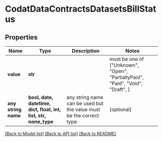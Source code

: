 # CodatDataContractsDatasetsBillStatus


## Properties
Name | Type | Description | Notes
------------ | ------------- | ------------- | -------------
**value** | **str** |  |  must be one of ["Unknown", "Open", "PartiallyPaid", "Paid", "Void", "Draft", ]
**any string name** | **bool, date, datetime, dict, float, int, list, str, none_type** | any string name can be used but the value must be the correct type | [optional]

[[Back to Model list]](../README.md#documentation-for-models) [[Back to API list]](../README.md#documentation-for-api-endpoints) [[Back to README]](../README.md)


